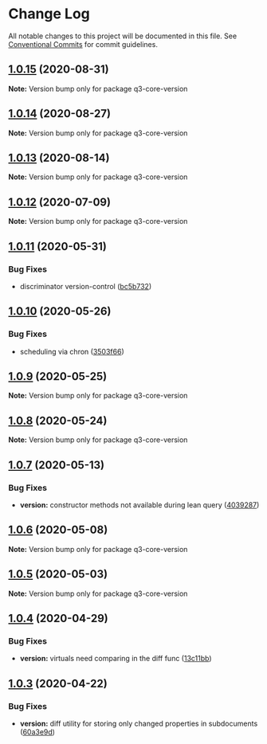 # Change Log

All notable changes to this project will be documented in this file.
See [Conventional Commits](https://conventionalcommits.org) for commit guidelines.

## [1.0.15](https://github.com/3merge/q3-api/compare/q3-core-version@1.0.14...q3-core-version@1.0.15) (2020-08-31)

**Note:** Version bump only for package q3-core-version





## [1.0.14](https://github.com/3merge/q3-api/compare/q3-core-version@1.0.13...q3-core-version@1.0.14) (2020-08-27)

**Note:** Version bump only for package q3-core-version





## [1.0.13](https://github.com/3merge/q3-api/compare/q3-core-version@1.0.12...q3-core-version@1.0.13) (2020-08-14)

**Note:** Version bump only for package q3-core-version





## [1.0.12](https://github.com/3merge/q3-api/compare/q3-core-version@1.0.11...q3-core-version@1.0.12) (2020-07-09)

**Note:** Version bump only for package q3-core-version





## [1.0.11](https://github.com/3merge/q3-api/compare/q3-core-version@1.0.10...q3-core-version@1.0.11) (2020-05-31)


### Bug Fixes

* discriminator version-control ([bc5b732](https://github.com/3merge/q3-api/commit/bc5b732aee00c75e4f755a702ca6753d0a769a13))





## [1.0.10](https://github.com/3merge/q3-api/compare/q3-core-version@1.0.9...q3-core-version@1.0.10) (2020-05-26)


### Bug Fixes

* scheduling via chron ([3503f66](https://github.com/3merge/q3-api/commit/3503f66e80cf8b83c990af27bfe40a7feac1df11))





## [1.0.9](https://github.com/3merge/q3-api/compare/q3-core-version@1.0.8...q3-core-version@1.0.9) (2020-05-25)

**Note:** Version bump only for package q3-core-version





## [1.0.8](https://github.com/3merge/q3-api/compare/q3-core-version@1.0.7...q3-core-version@1.0.8) (2020-05-24)

**Note:** Version bump only for package q3-core-version





## [1.0.7](https://github.com/3merge/q3-api/compare/q3-core-version@1.0.6...q3-core-version@1.0.7) (2020-05-13)


### Bug Fixes

* **version:** constructor methods not available during lean query ([4039287](https://github.com/3merge/q3-api/commit/40392877df42db62418214830d304ea80ccc8f61))





## [1.0.6](https://github.com/3merge/q3-api/compare/q3-core-version@1.0.5...q3-core-version@1.0.6) (2020-05-08)

**Note:** Version bump only for package q3-core-version





## [1.0.5](https://github.com/3merge/q3-api/compare/q3-core-version@1.0.4...q3-core-version@1.0.5) (2020-05-03)

**Note:** Version bump only for package q3-core-version





## [1.0.4](https://github.com/3merge/q3-api/compare/q3-core-version@1.0.3...q3-core-version@1.0.4) (2020-04-29)


### Bug Fixes

* **version:** virtuals need comparing in the diff func ([13c11bb](https://github.com/3merge/q3-api/commit/13c11bb7e03c9446424ed3815477b67b84501105))





## [1.0.3](https://github.com/3merge/q3-api/compare/q3-core-version@1.0.2...q3-core-version@1.0.3) (2020-04-22)


### Bug Fixes

* **version:** diff utility for storing only changed properties in subdocuments ([60a3e9d](https://github.com/3merge/q3-api/commit/60a3e9d0c56ec11918c678f4a40ad5b3d834a79a))
